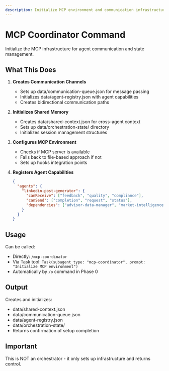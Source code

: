 ```yaml
---
description: Initialize MCP environment and communication infrastructure
---
```


# MCP Coordinator Command

Initialize the MCP infrastructure for agent communication and state management.

## What This Does

1. **Creates Communication Channels**
   - Sets up data/communication-queue.json for message passing
   - Initializes data/agent-registry.json with agent capabilities
   - Creates bidirectional communication paths

2. **Initializes Shared Memory**
   - Creates data/shared-context.json for cross-agent context
   - Sets up data/orchestration-state/ directory
   - Initializes session management structures

3. **Configures MCP Environment**
   - Checks if MCP server is available
   - Falls back to file-based approach if not
   - Sets up hooks integration points

4. **Registers Agent Capabilities**
   ```json
   {
     "agents": {
       "linkedin-post-generator": {
         "canReceive": ["feedback", "quality", "compliance"],
         "canSend": ["completion", "request", "status"],
         "dependencies": ["advisor-data-manager", "market-intelligence"]
       }
     }
   }
   ```

## Usage

Can be called:
- Directly: `/mcp-coordinator`
- Via Task tool: `Task(subagent_type: "mcp-coordinator", prompt: "Initialize MCP environment")`
- Automatically by `/o` command in Phase 0

## Output

Creates and initializes:
- data/shared-context.json
- data/communication-queue.json
- data/agent-registry.json
- data/orchestration-state/
- Returns confirmation of setup completion

## Important

This is NOT an orchestrator - it only sets up infrastructure and returns control.